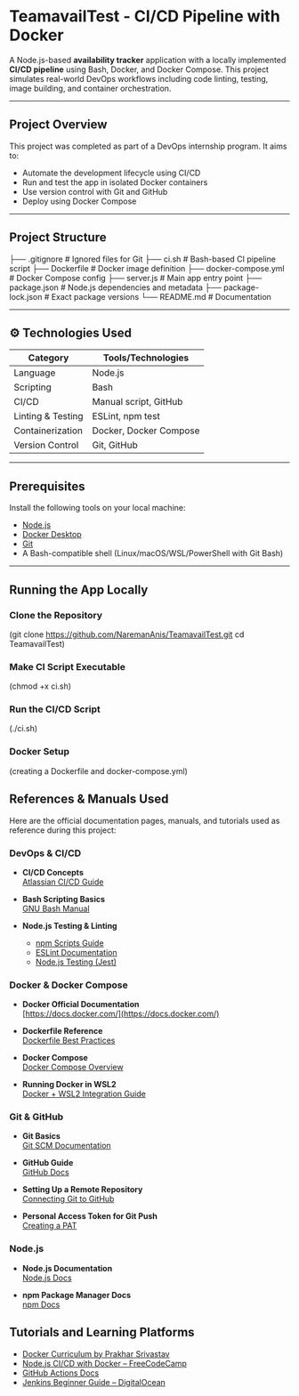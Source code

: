 # TeamavailTest - CI/CD Pipeline with Docker

A Node.js-based **availability tracker** application with a locally implemented **CI/CD pipeline** using Bash, Docker, and Docker Compose. This project simulates real-world DevOps workflows including code linting, testing, image building, and container orchestration.

---

## Project Overview

This project was completed as part of a DevOps internship program. It aims to:

- Automate the development lifecycle using CI/CD
- Run and test the app in isolated Docker containers
- Use version control with Git and GitHub
- Deploy using Docker Compose

---

##  Project Structure
├── .gitignore # Ignored files for Git
├── ci.sh # Bash-based CI pipeline script
├── Dockerfile # Docker image definition
├── docker-compose.yml # Docker Compose config
├── server.js # Main app entry point
├── package.json # Node.js dependencies and metadata
├── package-lock.json # Exact package versions
└── README.md # Documentation 


---

## ⚙️ Technologies Used

| Category             | Tools/Technologies             |
|----------------------|--------------------------------|
| Language             | Node.js                        |
| Scripting            | Bash                           |
| CI/CD                | Manual script, GitHub          |
| Linting & Testing    | ESLint, npm test               |
| Containerization     | Docker, Docker Compose         |
| Version Control      | Git, GitHub                    |

---

## Prerequisites

Install the following tools on your local machine:

- [Node.js](https://nodejs.org/)
- [Docker Desktop](https://www.docker.com/products/docker-desktop)
- [Git](https://git-scm.com/)
- A Bash-compatible shell (Linux/macOS/WSL/PowerShell with Git Bash)

---

## Running the App Locally

###  Clone the Repository

(git clone https://github.com/NaremanAnis/TeamavailTest.git
cd TeamavailTest)

### Make CI Script Executable 

(chmod +x ci.sh)

### Run the CI/CD Script

(./ci.sh)

###  Docker Setup

(creating a Dockerfile and docker-compose.yml)

##  References & Manuals Used

Here are the official documentation pages, manuals, and tutorials used as reference during this project:

###  DevOps & CI/CD

- **CI/CD Concepts**  
  [Atlassian CI/CD Guide](https://www.atlassian.com/continuous-delivery/ci-vs-ci-vs-cd)

- **Bash Scripting Basics**  
  [GNU Bash Manual](https://www.gnu.org/software/bash/manual/bash.html)

- **Node.js Testing & Linting**
  - [npm Scripts Guide](https://docs.npmjs.com/cli/v9/using-npm/scripts)
  - [ESLint Documentation](https://eslint.org/docs/latest/)
  - [Node.js Testing (Jest)](https://jestjs.io/docs/getting-started)


###  Docker & Docker Compose

- **Docker Official Documentation**  
  [https://docs.docker.com/](https://docs.docker.com/)

- **Dockerfile Reference**  
  [Dockerfile Best Practices](https://docs.docker.com/develop/develop-images/dockerfile_best-practices/)

- **Docker Compose**  
  [Docker Compose Overview](https://docs.docker.com/compose/)

- **Running Docker in WSL2**  
  [Docker + WSL2 Integration Guide](https://docs.docker.com/desktop/wsl/)


###  Git & GitHub

- **Git Basics**  
  [Git SCM Documentation](https://git-scm.com/doc)

- **GitHub Guide**  
  [GitHub Docs](https://docs.github.com/en)

- **Setting Up a Remote Repository**  
  [Connecting Git to GitHub](https://docs.github.com/en/get-started/quickstart/set-up-git)

- **Personal Access Token for Git Push**  
  [Creating a PAT](https://docs.github.com/en/github/authenticating-to-github/creating-a-personal-access-token)


###  Node.js

- **Node.js Documentation**  
  [Node.js Docs](https://nodejs.org/en/docs)

- **npm Package Manager Docs**  
  [npm Docs](https://docs.npmjs.com/)


##  Tutorials and Learning Platforms

- [Docker Curriculum by Prakhar Srivastav](https://docker-curriculum.com/)
- [Node.js CI/CD with Docker – FreeCodeCamp](https://www.freecodecamp.org/news/devops-project-nodejs-docker/)
- [GitHub Actions Docs](https://docs.github.com/en/actions)
- [Jenkins Beginner Guide – DigitalOcean](https://www.digitalocean.com/community/tutorial_series/jenkins)




